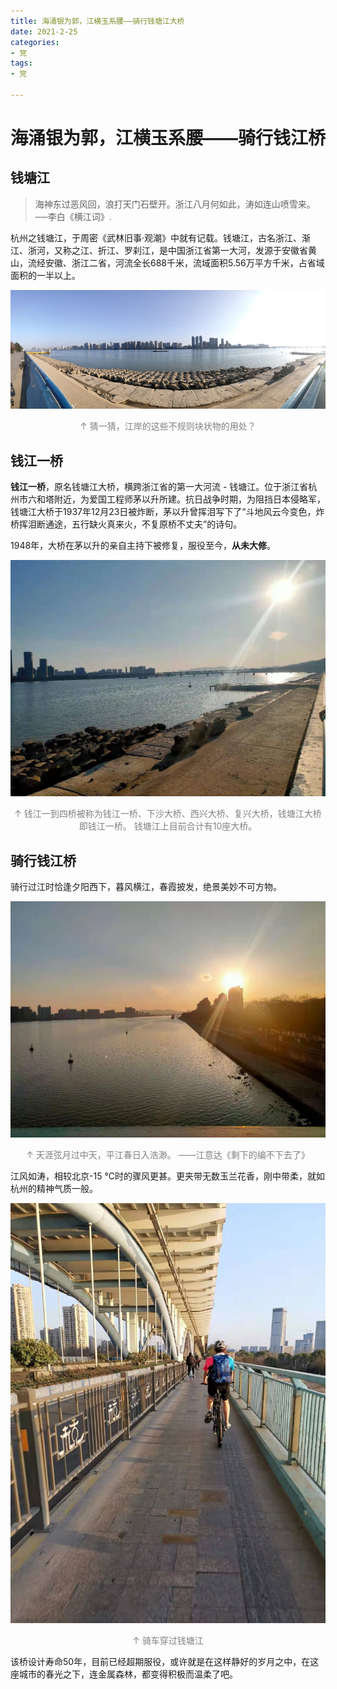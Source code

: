 ```yaml
---
title: 海涌银为郭，江横玉系腰——骑行钱塘江大桥
date: 2021-2-25
categories:
- 党
tags:
- 党

---
```



# 海涌银为郭，江横玉系腰——骑行钱江桥

## 钱塘江

> 海神东过恶风回，浪打天门石壁开。浙江八月何如此，涛如连山喷雪来。                 ──李白《横江词》.

杭州之钱塘江，于周密《武林旧事·观潮》中就有记载。钱塘江，古名浙江、渐江、浙河，又称之江、折江、罗刹江，是中国浙江省第一大河，发源于安徽省黄山，流经安徽、浙江二省，河流全长688千米，流域面积5.56万平方千米，占省域面积的一半以上。

<!--more-->

![](https://raw.githubusercontent.com/DF-Master/yidapicbed/main/markdown/20210225145606.jpg)

<center><font color="gray">↑  猜一猜，江岸的这些不规则块状物的用处？</font></center>

## 钱江一桥

**钱江一桥**，原名钱塘江大桥，横跨浙江省的第一大河流 - 钱塘江。位于浙江省杭州市六和塔附近，为爱国工程师茅以升所建。抗日战争时期，为阻挡日本侵略军，钱塘江大桥于1937年12月23日被炸断，茅以升曾挥泪写下了“斗地风云今变色，炸桥挥泪断通途，五行缺火真来火，不复原桥不丈夫”的诗句。

1948年，大桥在茅以升的亲自主持下被修复，服役至今，**从未大修**。

![](https://raw.githubusercontent.com/DF-Master/yidapicbed/main/markdown/20210225145211.png)

<center><font color="gray">↑  钱江一到四桥被称为钱江一桥、下沙大桥、西兴大桥、复兴大桥，钱塘江大桥即钱江一桥。 钱塘江上目前合计有10座大桥。</font></center>

## 骑行钱江桥

骑行过江时恰逢夕阳西下，暮风横江，春霞披发，绝景美妙不可方物。

![](https://raw.githubusercontent.com/DF-Master/yidapicbed/main/markdown/20210225150134.jpeg)

<center><font color="gray">↑  天涯弦月过中天，平江春日入浩渺。  ——江意达《剩下的编不下去了》</font></center>

江风如涛，相较北京-15 °C时的骤风更甚。更夹带无数玉兰花香，刚中带柔，就如杭州的精神气质一般。

![](https://raw.githubusercontent.com/DF-Master/yidapicbed/main/markdown/20210225150312.jpg)

<center><font color="gray">↑  骑车穿过钱塘江</font></center>

该桥设计寿命50年，目前已经超期服役，或许就是在这样静好的岁月之中，在这座城市的春光之下，连金属森林，都变得积极而温柔了吧。